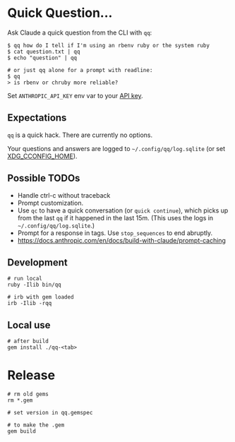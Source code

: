 # Quick Question...

Ask Claude a quick question from the CLI with `qq`:

    $ qq how do I tell if I'm using an rbenv ruby or the system ruby
    $ cat question.txt | qq
    $ echo "question" | qq
    
    # or just qq alone for a prompt with readline:
    $ qq
    > is rbenv or chruby more reliable?

Set `ANTHROPIC_API_KEY` env var to your [API key](https://console.anthropic.com/account/keys).

## Expectations

`qq` is a quick hack.
There are currently no options.

Your questions and answers are logged to `~/.config/qq/log.sqlite`
(or set [XDG_CCONFIG_HOME](https://specifications.freedesktop.org/basedir-spec/latest/#variables)).

## Possible TODOs

 * Handle ctrl-c without traceback
 * Prompt customization.
 * Use `qc` to have a quick conversation (or `quick continue`), which picks up from the last `qq` if it happened in the last 15m.
   (This uses the logs in `~/.config/qq/log.sqlite`.)
 * Prompt for a response in tags. Use `stop_sequences` to end abruptly.
 * https://docs.anthropic.com/en/docs/build-with-claude/prompt-caching

## Development

    # run local
    ruby -Ilib bin/qq

    # irb with gem loaded
    irb -Ilib -rqq

## Local use

    # after build
    gem install ./qq-<tab>

# Release

    # rm old gems
    rm *.gem

    # set version in qq.gemspec

    # to make the .gem
    gem build

